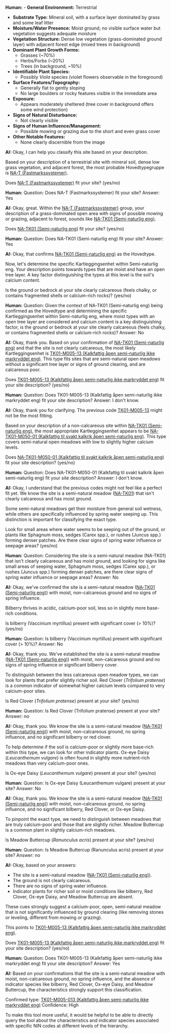 **Human:** - **General Environment:** Terrestrial  
- **Substrate Type:** Mineral soil, with a surface layer dominated by grass and some leaf litter  
- **Moisture/Water Presence:** Moist ground; no visible surface water but vegetation suggests adequate moisture  
- **Vegetation Structure:** Dense low vegetation (grass-dominated ground layer) with adjacent forest edge (mixed trees in background)  
- **Dominant Plant Growth Forms:**  
  - Grasses (~70%)  
  - Herbs/Forbs (~20%)  
  - Trees (in background, ~10%)  
- **Identifiable Plant Species:**  
  - Possibly *Viola* species (violet flowers observable in the foreground)  
- **Surface Features/Topography:**  
  - Generally flat to gently sloping  
  - No large boulders or rocky features visible in the immediate area  
- **Exposure:**  
  - Appears moderately sheltered (tree cover in background offers some wind protection)  
- **Signs of Natural Disturbance:**  
  - Not clearly visible  
- **Signs of Human Influence/Management:**  
  - Possible mowing or grazing due to the short and even grass cover  
- **Other Notable Features:**  
  - None clearly discernible from the image

**AI:** Okay, I can help you classify this site based on your description.

Based on your description of a terrestrial site with mineral soil, dense low grass vegetation, and adjacent forest, the most probable Hovedtypegruppe is [NA-T (Fastmarkssystemer)](https://naturinorge.artsdatabanken.no/Naturtype/NA).

Does [NA-T (Fastmarkssystemer)](https://naturinorge.artsdatabanken.no/Naturtype/NA) fit your site? (yes/no)

**Human:** Question: Does NA-T (Fastmarkssystemer) fit your site? 
Answer: Yes

**AI:** Okay, great. Within the [NA-T (Fastmarkssystemer)](https://naturinorge.artsdatabanken.no/Naturtype/NA) group, your description of a grass-dominated open area with signs of possible mowing or grazing, adjacent to forest, sounds like [NA-TK01 (Semi-naturlig eng)](https://naturinorge.artsdatabanken.no/Naturtype/TK01).

Does [NA-TK01 (Semi-naturlig eng)](https://naturinorge.artsdatabanken.no/Naturtype/TK01) fit your site? (yes/no)

**Human:** Question: Does NA-TK01 (Semi-naturlig eng) fit your site? 
Answer: Yes

**AI:** Okay, that confirms [NA-TK01 (Semi-naturlig eng)](https://naturinorge.artsdatabanken.no/Naturtype/TK01) as the Hovedtype.

Now, let's determine the specific Kartleggingsenhet within Semi-naturlig eng. Your description points towards types that are moist and have an open tree layer. A key factor distinguishing the types at this level is the soil's calcium content.

Is the ground or bedrock at your site clearly calcareous (feels chalky, or contains fragmented shells or calcium-rich rocks)? (yes/no)

**Human:** Question: Given the context of NA-TK01 (Semi-naturlig eng) being confirmed as the Hovedtype and determining the specific Kartleggingsenhet within Semi-naturlig eng, where moist types with an open tree layer are considered and calcium content is a key distinguishing factor, is the ground or bedrock at your site clearly calcareous (feels chalky, or contains fragmented shells or calcium-rich rocks)? 
Answer: No

**AI:** Okay, thank you. Based on your confirmation of [NA-TK01 (Semi-naturlig eng)](https://naturinorge.artsdatabanken.no/Naturtype/TK01) and that the site is not clearly calcareous, the most likely Kartleggingsenhet is [TK01-M005-13 (Kalkfattig åpen semi-naturlig ikke markryddet eng)](https://naturinorge.artsdatabanken.no/Naturtype/TK01-M005-013). This type fits sites that are semi-natural open meadows without a significant tree layer or signs of ground clearing, and are calcareous poor.

Does [TK01-M005-13 (Kalkfattig åpen semi-naturlig ikke markryddet eng)](https://naturinorge.artsdatabanken.no/Naturtype/TK01-M005-013) fit your site description? (yes/no)

**Human:** Question: Does TK01-M005-13 (Kalkfattig åpen semi-naturlig ikke markryddet eng) fit your site description? 
Answer: I don't know.

**AI:** Okay, thank you for clarifying. The previous code [TK01-M005-13](https://naturinorge.artsdatabanken.no/Naturtype/TK01-M005-013) might not be the most fitting.

Based on your description of a non-calcareous site within [NA-TK01 (Semi-naturlig eng)](https://naturinorge.artsdatabanken.no/Naturtype/TK01), the most appropriate Kartleggingsenhet appears to be [NA-TK01-M050-01 (Kalkfattig til svakt kalkrik åpen semi-naturlig eng)](https://naturinorge.artsdatabanken.no/NIN-3.0-T-C-PE-NA-MB-A-TK01-M050-01). This type covers semi-natural open meadows with low to slightly higher calcium levels.

Does [NA-TK01-M050-01 (Kalkfattig til svakt kalkrik åpen semi-naturlig eng)](https://naturinorge.artsdatabanken.no/NIN-3.0-T-C-PE-NA-MB-A-TK01-M050-01) fit your site description? (yes/no)

**Human:** Question: Does NA-TK01-M050-01 (Kalkfattig til svakt kalkrik åpen semi-naturlig eng) fit your site description? 
Answer: I don't know.

**AI:** Okay, I understand that the previous codes might not feel like a perfect fit yet. We know the site is a semi-natural meadow ([NA-TK01](https://naturinorge.artsdatabanken.no/Naturtype/TK01)) that isn't clearly calcareous and has moist ground.

Some semi-natural meadows get their moisture from general soil wetness, while others are specifically influenced by spring water seeping up. This distinction is important for classifying the exact type.

Look for small areas where water seems to be seeping out of the ground, or plants like Sphagnum moss, sedges (Carex spp.), or rushes (Juncus spp.) forming denser patches. Are there clear signs of spring water influence or seepage areas? (yes/no)

**Human:** Question: Considering the site is a semi-natural meadow (NA-TK01) that isn't clearly calcareous and has moist ground, and looking for signs like small areas of seeping water, Sphagnum moss, sedges (Carex spp.), or rushes (Juncus spp.) forming denser patches, are there clear signs of spring water influence or seepage areas? 
Answer: No

**AI:** Okay, we've confirmed the site is a semi-natural meadow ([NA-TK01 (Semi-naturlig eng)](https://naturinorge.artsdatabanken.no/Naturtype/TK01)) with moist, non-calcareous ground and no signs of spring influence.

Bilberry thrives in acidic, calcium-poor soil, less so in slightly more base-rich conditions.

Is bilberry (Vaccinium myrtillus) present with significant cover (> 10%)? (yes/no)

**Human:** Question: Is bilberry (Vaccinium myrtillus) present with significant cover (> 10%)? 
Answer: No

**AI:** Okay, thank you. We've established the site is a semi-natural meadow ([NA-TK01 (Semi-naturlig eng)](https://naturinorge.artsdatabanken.no/Naturtype/TK01)) with moist, non-calcareous ground and no signs of spring influence or significant bilberry cover.

To distinguish between the less calcareous open meadow types, we can look for plants that prefer slightly richer soil. Red Clover (*Trifolium pratense*) is a common indicator of somewhat higher calcium levels compared to very calcium-poor sites.

Is Red Clover (*Trifolium pratense*) present at your site? (yes/no)

**Human:** Question: Is Red Clover (Trifolium pratense) present at your site? 
Answer: no

**AI:** Okay, thank you. We know the site is a semi-natural meadow ([NA-TK01 (Semi-naturlig eng)](https://naturinorge.artsdatabanken.no/Naturtype/TK01)) with moist, non-calcareous ground, no spring influence, and no significant bilberry or red clover.

To help determine if the soil is calcium-poor or slightly more base-rich within this type, we can look for other indicator plants. Ox-eye Daisy (*Leucanthemum vulgare*) is often found in slightly more nutrient-rich meadows than very calcium-poor ones.

Is Ox-eye Daisy (*Leucanthemum vulgare*) present at your site? (yes/no)

**Human:** Question: Is Ox-eye Daisy (Leucanthemum vulgare) present at your site? 
Answer: No

**AI:** Okay, thank you. We know the site is a semi-natural meadow ([NA-TK01 (Semi-naturlig eng)](https://naturinorge.artsdatabanken.no/Naturtype/TK01)) with moist, non-calcareous ground, no spring influence, and no significant bilberry, Red Clover, or Ox-eye Daisy.

To pinpoint the exact type, we need to distinguish between meadows that are truly calcium-poor and those that are slightly richer. Meadow Buttercup is a common plant in slightly calcium-rich meadows.

Is Meadow Buttercup (*Ranunculus acris*) present at your site? (yes/no)

**Human:** Question: Is Meadow Buttercup (Ranunculus acris) present at your site? 
Answer: no

**AI:** Okay, based on your answers:
- The site is a semi-natural meadow ([NA-TK01 (Semi-naturlig eng)](https://naturinorge.artsdatabanken.no/Naturtype/TK01)).
- The ground is not clearly calcareous.
- There are no signs of spring water influence.
- Indicator plants for richer soil or moist conditions like bilberry, Red Clover, Ox-eye Daisy, and Meadow Buttercup are absent.

These cues strongly suggest a calcium-poor, open, semi-natural meadow that is not significantly influenced by ground clearing (like removing stones or leveling, different from mowing or grazing).

This points to [TK01-M005-13 (Kalkfattig åpen semi-naturlig ikke markryddet eng)](https://naturinorge.artsdatabanken.no/Naturtype/TK01-M005-013).

Does [TK01-M005-13 (Kalkfattig åpen semi-naturlig ikke markryddet eng)](https://naturinorge.artsdatabanken.no/Naturtype/TK01-M005-013) fit your site description? (yes/no)

**Human:** Question: Does TK01-M005-13 (Kalkfattig åpen semi-naturlig ikke markryddet eng) fit your site description? 
Answer: Yes

**AI:** Based on your confirmations that the site is a semi-natural meadow with moist, non-calcareous ground, no spring influence, and the absence of indicator species like bilberry, Red Clover, Ox-eye Daisy, and Meadow Buttercup, the characteristics strongly support this classification.

Confirmed type: [TK01-M005-013 (Kalkfattig åpen semi-naturlig ikke markryddet eng)](https://naturinorge.artsdatabanken.no/Naturtype/TK01-M005-013)
Confidence: High

To make this tool more useful, it would be helpful to be able to directly query the tool about the characteristics and indicator species associated with specific NIN codes at different levels of the hierarchy.